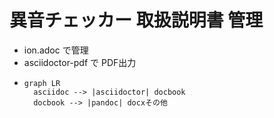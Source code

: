 # 異音チェッカー 取扱説明書 管理

- ion.adoc で管理
- asciidoctor-pdf で PDF出力
-   
  ```mermaid
  graph LR
    asciidoc --> |asciidoctor| docbook
    docbook --> |pandoc| docxその他
  ```
